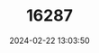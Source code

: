 ---
title: "16287"
category: "Partula emersoni"
draft: false
date: 2024-02-22 13:03:50
languages:
  English: ["Pohnpei Tree Snail"]
---